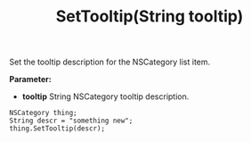 ﻿---
uid: crmscript_ref_NSCategory_SetTooltip
title: SetTooltip(String tooltip)
intellisense: NSCategory.SetTooltip
keywords: NSCategory, SetTooltip
so.topic: reference
---

Set the tooltip description for the NSCategory list item.

**Parameter:** 
 - **tooltip** String NSCategory tooltip description.

```crmscript
NSCategory thing;
String descr = "something new";
thing.SetTooltip(descr);
```

